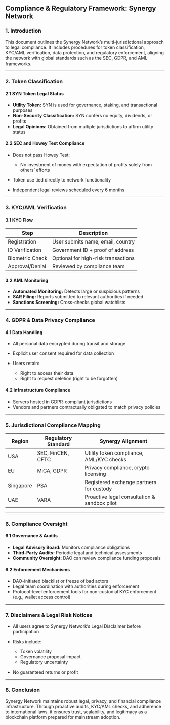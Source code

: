 ## Compliance & Regulatory Framework: Synergy Network

### 1. Introduction

This document outlines the Synergy Network’s multi-jurisdictional approach to legal compliance. It includes procedures for token classification, KYC/AML verification, data protection, and regulatory enforcement, aligning the network with global standards such as the SEC, GDPR, and AML frameworks.

---

### 2. Token Classification

#### 2.1 SYN Token Legal Status

* **Utility Token:** SYN is used for governance, staking, and transactional purposes
* **Non-Security Classification:** SYN confers no equity, dividends, or profits
* **Legal Opinions:** Obtained from multiple jurisdictions to affirm utility status

#### 2.2 SEC and Howey Test Compliance

* Does not pass Howey Test:

  * No investment of money with expectation of profits solely from others’ efforts
* Token use tied directly to network functionality
* Independent legal reviews scheduled every 6 months

---

### 3. KYC/AML Verification

#### 3.1 KYC Flow

| Step            | Description                         |
| --------------- | ----------------------------------- |
| Registration    | User submits name, email, country   |
| ID Verification | Government ID + proof of address    |
| Biometric Check | Optional for high-risk transactions |
| Approval/Denial | Reviewed by compliance team         |

#### 3.2 AML Monitoring

* **Automated Monitoring:** Detects large or suspicious patterns
* **SAR Filing:** Reports submitted to relevant authorities if needed
* **Sanctions Screening:** Cross-checks global watchlists

---

### 4. GDPR & Data Privacy Compliance

#### 4.1 Data Handling

* All personal data encrypted during transit and storage
* Explicit user consent required for data collection
* Users retain:

  * Right to access their data
  * Right to request deletion (right to be forgotten)

#### 4.2 Infrastructure Compliance

* Servers hosted in GDPR-compliant jurisdictions
* Vendors and partners contractually obligated to match privacy policies

---

### 5. Jurisdictional Compliance Mapping

| Region    | Regulatory Standard | Synergy Alignment                            |
| --------- | ------------------- | -------------------------------------------- |
| USA       | SEC, FinCEN, CFTC   | Utility token compliance, AML/KYC checks     |
| EU        | MiCA, GDPR          | Privacy compliance, crypto licensing         |
| Singapore | PSA                 | Registered exchange partners for custody     |
| UAE       | VARA                | Proactive legal consultation & sandbox pilot |

---

### 6. Compliance Oversight

#### 6.1 Governance & Audits

* **Legal Advisory Board:** Monitors compliance obligations
* **Third-Party Audits:** Periodic legal and technical assessments
* **Community Oversight:** DAO can review compliance funding proposals

#### 6.2 Enforcement Mechanisms

* DAO-initiated blacklist or freeze of bad actors
* Legal team coordination with authorities during enforcement
* Protocol-level enforcement tools for non-custodial KYC enforcement (e.g., wallet access control)

---

### 7. Disclaimers & Legal Risk Notices

* All users agree to Synergy Network’s Legal Disclaimer before participation
* Risks include:

  * Token volatility
  * Governance proposal impact
  * Regulatory uncertainty
* No guaranteed returns or profit

---

### 8. Conclusion

Synergy Network maintains robust legal, privacy, and financial compliance infrastructure. Through proactive audits, KYC/AML checks, and adherence to international laws, it ensures trust, scalability, and legitimacy as a blockchain platform prepared for mainstream adoption.
